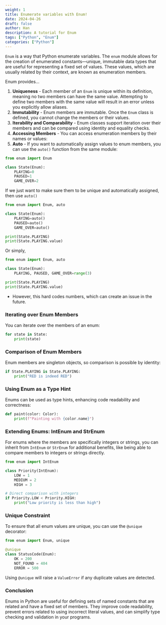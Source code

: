 ```yaml
---
weight: 1
title: Enumerate variables with Enum!
date: 2024-04-26
draft: false
author: Han
description: A tutorial for Enum 
tags: ["Python", "Enum"]
categories: ["Python"]
---
```


`Enum` is a way that Python enumerate variables. The `enum` module allows for the creation of enumerated constants—unique, immutable data types that are useful for representing a fixed set of values. These values, which are usually related by their context, are known as enumeration members.

Enum provides...
1. **Uniqueness** - Each member of an `Enum` is unique within its definition, meaning no two members can have the same value. Attempting to define two members with the same value will result in an error unless you explicitly allow aliases.
2. **Immutability** - Enum members are immutable. Once the `Enum` class is defined, you cannot change the members or their values.
3. **Iterability and Comparability** - Enum classes support iteration over their members and can be compared using identity and equality checks.
4. **Accessing Members** - You can access enumeration members by their names or values:
5. **Auto** - If you want to automatically assign values to enum members, you can use the `auto()` function from the same module:

```python
from enum import Enum

class State(Enum):
	PLAYING=0
	PAUSED=1
	GAME_OVER=2
```

If we just want to make sure them to be unique and automatically assigned, then use `auto()`
```python
from enum import Enum, auto

class State(Enum):
	PLAYING=auto()
	PAUSED=auto()
	GAME_OVER=auto()

print(State.PLAYING)
print(State.PLAYING.value)
```

Or simply, 

```python
from enum import Enum, auto

class State(Enum):
	PLAYING, PAUSED, GAME_OVER=range(3)

print(State.PLAYING)
print(State.PLAYING.value)
```
- However, this hard codes numbers, which can create an issue in the future.  

### Iterating over Enum Members

You can iterate over the members of an enum:

```python
for state in State:
    print(state)
```

### Comparison of Enum Members

Enum members are singleton objects, so comparison is possible by identity:

```python
if State.PLAYING is State.PLAYING:
    print("RED is indeed RED")
```

### Using Enum as a Type Hint

Enums can be used as type hints, enhancing code readability and correctness:
```python
def paint(color: Color):
    print(f"Painting with {color.name}")
```

### Extending Enums: IntEnum and StrEnum

For enums where the members are specifically integers or strings, you can inherit from `IntEnum` or `StrEnum` for additional benefits, like being able to compare members to integers or strings directly.

```python
from enum import IntEnum

class Priority(IntEnum):
    LOW = 1
    MEDIUM = 2
    HIGH = 3

# Direct comparison with integers
if Priority.LOW < Priority.HIGH:
    print("Low priority is less than high")
```

### Unique Constraint

To ensure that all enum values are unique, you can use the `@unique` decorator:

```python
from enum import Enum, unique

@unique
class StatusCode(Enum):
    OK = 200
    NOT_FOUND = 404
    ERROR = 500
```

Using `@unique` will raise a `ValueError` if any duplicate values are detected.

### Conclusion

Enums in Python are useful for defining sets of named constants that are related and have a fixed set of members. They improve code readability, prevent errors related to using incorrect literal values, and can simplify type checking and validation in your programs.

